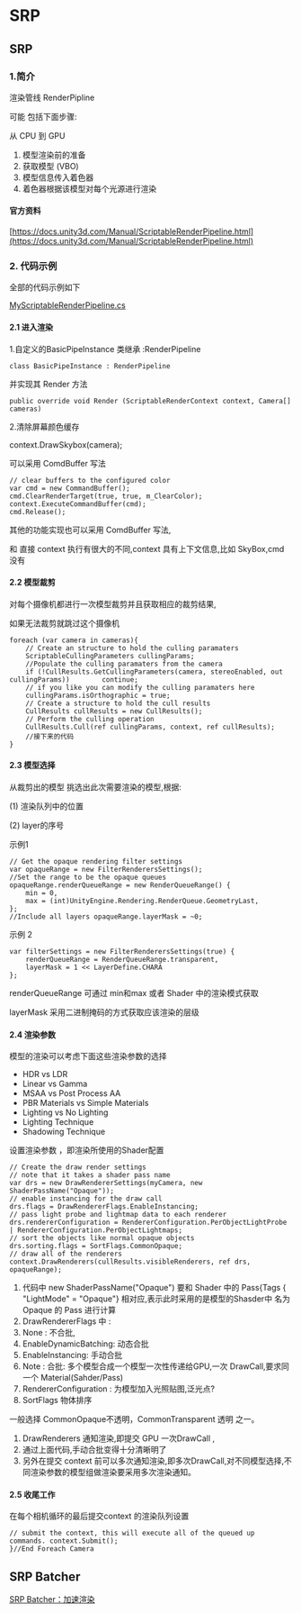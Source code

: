 # SRP

## SRP

### 1.简介

渲染管线 RenderPipline

可能 包括下面步骤:

从 CPU 到 GPU

1. 模型渲染前的准备
2. 获取模型 \(VBO\)
3. 模型信息传入着色器
4. 着色器根据该模型对每个光源进行渲染

#### 官方资料

[https://docs.unity3d.com/Manual/ScriptableRenderPipeline.html](https://docs.unity3d.com/Manual/ScriptableRenderPipeline.html)

### 2. 代码示例

全部的代码示例如下

[MyScriptableRenderPipeline.cs](https://github.com/wotakuro/CustomScriptRenderPipelineTest/blob/master/Assets/Scripts/MyScriptableRenderPipeline.cs)

#### 2.1 进入渲染

1.自定义的BasicPipeInstance 类继承 :RenderPipeline

```text
class BasicPipeInstance : RenderPipeline
```

并实现其 Render 方法

```text
public override void Render (ScriptableRenderContext context, Camera[] cameras)
```

2.清除屏幕颜色缓存

context.DrawSkybox\(camera\);

可以采用 ComdBuffer 写法

```text
// clear buffers to the configured color        
var cmd = new CommandBuffer();        
cmd.ClearRenderTarget(true, true, m_ClearColor);       
context.ExecuteCommandBuffer(cmd);       
cmd.Release();
```

其他的功能实现也可以采用 ComdBuffer 写法,

和 直接 context 执行有很大的不同,context 具有上下文信息,比如 SkyBox,cmd 没有

#### 2.2 模型裁剪

对每个摄像机都进行一次模型裁剪并且获取相应的裁剪结果,

如果无法裁剪就跳过这个摄像机

```text
foreach (var camera in cameras){    
    // Create an structure to hold the culling paramaters    
    ScriptableCullingParameters cullingParams;
    //Populate the culling paramaters from the camera    
    if (!CullResults.GetCullingParameters(camera, stereoEnabled, out cullingParams))        continue;        
    // if you like you can modify the culling paramaters here
    cullingParams.isOrthographic = true;        
    // Create a structure to hold the cull results
    CullResults cullResults = new CullResults();
    // Perform the culling operation
    CullResults.Cull(ref cullingParams, context, ref cullResults);
    //接下来的代码
}
```

#### 2.3 模型选择

从裁剪出的模型 挑选出此次需要渲染的模型,根据:

\(1\) 渲染队列中的位置

\(2\) layer的序号

示例1

```text
// Get the opaque rendering filter settings 
var opaqueRange = new FilterRenderersSettings();
//Set the range to be the opaque queues
opaqueRange.renderQueueRange = new RenderQueueRange() {
    min = 0,
    max = (int)UnityEngine.Rendering.RenderQueue.GeometryLast,
};
//Include all layers opaqueRange.layerMask = ~0;
```

示例 2

```text
var filterSettings = new FilterRenderersSettings(true) {
    renderQueueRange = RenderQueueRange.transparent,
    layerMask = 1 << LayerDefine.CHARA
};
```

renderQueueRange 可通过 min和max 或者 Shader 中的渲染模式获取

layerMask 采用二进制掩码的方式获取应该渲染的层级

#### 2.4 渲染参数

模型的渲染可以考虑下面这些渲染参数的选择

* HDR vs LDR
* Linear vs Gamma
* MSAA vs Post Process AA
* PBR Materials vs Simple Materials
* Lighting vs No Lighting
* Lighting Technique
* Shadowing Technique

设置渲染参数 ，即渲染所使用的Shader配置

```text
// Create the draw render settings
// note that it takes a shader pass name
var drs = new DrawRendererSettings(myCamera, new ShaderPassName("Opaque"));
// enable instancing for the draw call
drs.flags = DrawRendererFlags.EnableInstancing;
// pass light probe and lightmap data to each renderer
drs.rendererConfiguration = RendererConfiguration.PerObjectLightProbe | RendererConfiguration.PerObjectLightmaps;
// sort the objects like normal opaque objects
drs.sorting.flags = SortFlags.CommonOpaque;
// draw all of the renderers
context.DrawRenderers(cullResults.visibleRenderers, ref drs, opaqueRange);
```

1. 代码中 new ShaderPassName\("Opaque"\) 要和 Shader 中的 Pass{Tags { "LightMode" = "Opaque"} 相对应,表示此时采用的是模型的Shasder中 名为 Opaque 的 Pass 进行计算
2. DrawRendererFlags 中 :
3. None : 不合批,
4. EnableDynamicBatching: 动态合批 
5. EnableInstancing: 手动合批
6. Note : 合批: 多个模型合成一个模型一次性传递给GPU,一次 DrawCall,要求同一个 Material\(Sahder/Pass\)
7. RendererConfiguration : 为模型加入光照贴图,泛光点?
8. SortFlags 物体排序

一般选择 CommonOpaque不透明，CommonTransparent 透明 之一。

1. DrawRenderers 通知渲染,即提交 GPU 一次DrawCall ,
2. 通过上面代码,手动合批变得十分清晰明了
3. 另外在提交 context 前可以多次通知渲染,即多次DrawCall,对不同模型选择,不同渲染参数的模型组做渲染要采用多次渲染通知。

#### 2.5 收尾工作

在每个相机循环的最后提交context 的渲染队列设置

```text
// submit the context, this will execute all of the queued up
commands. context.Submit();
}//End Foreach Camera
```

## SRP Batcher

[SRP Batcher：加速渲染](https://connect.unity.com/p/srp-batcher-jia-su-xuan-ran)

